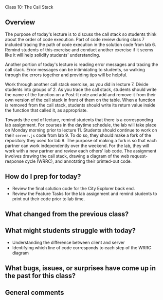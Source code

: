 Class 10: The Call Stack
 
## Overview

The purpose of today's lecture is to discuss the call stack so students think about the order of code execution. Part of code review during class 7 included tracing the path of code execution in the solution code from lab 6. Remind students of this exercise and conduct another exercise if it seems like it will help solidify students' understanding.

Another portion of today's lecture is reading error messages and tracing the call stack. Error messages can be intimidating to students, so walking through the errors together and providing tips will be helpful.

Work through another call stack exercise, as you did in lecture 7. Divide students into groups of 2. As you trace the call stack, students should write the name of the function on a Post-It note and add and remove it from their own version of the call stack in front of them on the table. When a function is removed from the call stack, students should write its return value inside the function that called it, as appropriate.

Towards the end of lecture, remind students that there is a corresponding lab assignment. For courses in the daytime schedule, the lab will take place on Monday morning prior to lecture 11. Students should continue to work on their `server.js` code from lab 9. To do so, they should make a fork of the repository they used for lab 9. The purpose of making a fork is so that each partner can work independently over the weekend. For the lab, they will work with a new partner and review each others' lab code. The assignment involves drawing the call stack, drawing a diagram of the web request-response cycle (WRRC), and annotating their printed-out code.

## How do I prep for today?

- Review the final solution code for the City Explorer back end. 
- Review the Feature Tasks for the lab assignment and remind students to print out their code prior to lab time.

## What changed from the previous class?

## What might students struggle with today?

- Understanding the difference between client and server
- Identifying which line of code corresponds to each step of the WRRC diagram

## What bugs, issues, or surprises have come up in the past for this class?

## General comments
